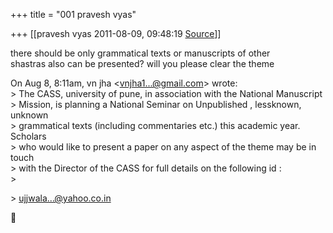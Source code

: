 +++
title = "001 pravesh vyas"

+++
[[pravesh vyas	2011-08-09, 09:48:19 [Source](https://groups.google.com/g/bvparishat/c/AXCtmuNkQ0E)]]



there should be only grammatical texts or manuscripts of other  
shastras also can be presented? will you please clear the theme  

  
On Aug 8, 8:11am, vn jha \<[vnjha1...@gmail.com]()\> wrote:  
\> The CASS, university of pune, in association with the National Manuscript  
\> Mission, is planning a National Seminar on Unpublished , lessknown, unknown  
\> grammatical texts (including commentaries etc.) this academic year. Scholars  
\> who would like to present a paper on any aspect of the theme may be in touch  
\> with the Director of the CASS for full details on the following id :  
\>  

\> [ujjwala...@yahoo.co.in]()  



